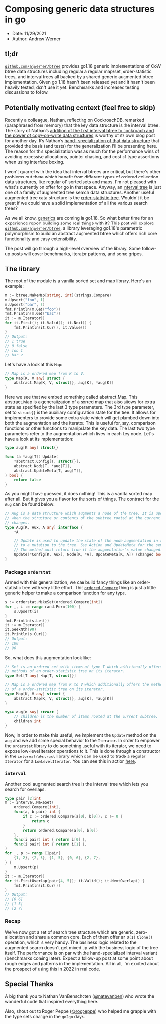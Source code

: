 # Composing generic data structures in go

* Date: 11/29/2021
* Author: Andrew Werner 

## tl;dr

[`github.com/ajwerner/btree`](https://github.com/ajwerner/btree) provides
go1.18 generic implementations of CoW btree data structures including regular
a regular map/set, order-statistic trees, and interval trees all backed by a
shared generic augmented btree implementation. Given go 1.18 hasn't been
released yet and it hasn't been heavily tested, don't use it yet. Benchmarks
and increased testing discussions to follow.

## Potentially motivating context (feel free to skip)

Recently a colleague, Nathan, reflecting on CockroachDB, remarked (paraphrased
from memory) that the key data structure is the interval btree. The story of
Nathan’s [addition of the first interval btree to cockroach and the power of
copy-on-write data structures](https://github.com/cockroachdb/cockroach/pull/31997)
is worthy of its own blog post for another day. It’s Nathan’s [hand-
specialization of that data structure](https://github.com/cockroachdb/cockroach/pull/32165) 
that provided the basis (and tests) for the generalization I’ll be presenting
here. The reason for this specialization was as much for the performance wins of
avoiding excessive allocations, pointer chasing, and cost of type assertions
when using interface boxing.

I won't quarrel with the idea that interval btrees are critical, but there's
other problems out there which benefit from different types of ordered
collection data structures, like regular ol' sorted sets and maps. I'm not
pleased with what's currently on offer for go in that space. Anyway, an 
[interval tree](https://en.wikipedia.org/wiki/Interval_tree) is just one of a
family of augmented tree search data structures. Another useful augmented tree
data structure is the [order-statistic tree](
https://en.wikipedia.org/wiki/Order_statistic_tree). Wouldn't it be great if
we could have a solid implementation of all the various search trees?

As we all know, [generics](https://github.com/golang/go/issues/45346) are 
coming in go1.18. So what better time for an experience report building some
real things with it? This post will explore [`github.com/ajwerner/btree`](
https://github.com/ajwerner/btree), a library leveraging go1.18's 
parametric polymorphism to build an abstract augmented btree which offers
rich core functionality and easy extensibility. 

The post will go through a high-level overview of the library. Some follow-up
posts will cover benchmarks, iterator patterns, and some gripes.

## The library

The root of the module is a vanilla sorted set and map library. Here's an
example:

```go
m := btree.MakeMap[string, int](strings.Compare)
m.Upsert("foo", 1)
m.Upsert("bar", 2)
fmt.Println(m.Get("foo"))
fmt.Println(m.Get("baz"))
it := m.Iterator()
for it.First(); it.Valid(); it.Next() {
    fmt.Println(it.Cur(), it.Value())
}
// Output:
// 1 true
// 0 false
// foo 1
// bar 2
```


Let's have a look at this `Map`:

```go
// Map is a ordered map from K to V.
type Map[K, V any] struct {
	abstract.Map[K, V, struct{}, aug[K], *aug[K]]
}
```

Here we see that we embed something called abstract.Map. This abstract.Map
is a generalization of a sorted map that also allows for extra state as
specified by the last 3 type parameters. The 3rd type parameter, set to
`struct{}` is the auxiliary configuration state for the tree. It allows for
implementers to provide some extra state which will get plumbed down into
both the augmentation and the iterator. This is useful for, say, comparison
functions or other functions to manipulate the key data. The last two type
parameters refer to the augmentation which lives in each key node. Let's have
a look at its implementation:


```go
type aug[K any] struct{}

func (a *aug[T]) Update(
	*abstract.Config[T, struct{}],
	abstract.Node[T, *aug[T]],
	abstract.UpdateMeta[T, aug[T]],
) bool {
	return false
}
```

As you might have guessed, it does nothing! This is a vanilla sorted map
after all. But it gives you a flavor for the sorts of things. The contract
for the `Aug` can be found below:

```go
// Aug is a data structure which augments a node of the tree. It is updated
// when the structure or contents of the subtree rooted at the current node
// changes.
type Aug[K, Aux, A any] interface {
	*A

	// Update is used to update the state of the node augmentation in response
	// to a mutation to the tree. See Action and UpdateMeta for the semantics.
	// The method must return true if the augmentation's value changed.
	Update(*Config[K, Aux], Node[K, *A], UpdateMeta[K, A]) (changed bool)
}
```

### Package `orderstat`

Armed with this generalization, we can build fancy things like an order-
statistic tree with very little effort. This [`ordered.Compare`](https://github.com/ajwerner/btree/blob/192bbdace38ee872480f4fb861d67bd2bafb740e/internal/ordered/compare.go#L21-L30)
thing is just a little generic helper to make a comparison function for any
type.

```go
s := orderstat.MakeSet(ordered.Compare[int])
for _, i := range rand.Perm(100) {
    s.Upsert(i)
}
fmt.Println(s.Len())
it := m.Iterator()
it.SeekNth(90)
it.Println(s.Cur())
// Output:
// 100
// 90
```

So, what does this augmentation look like:

```go
// Set is an ordered set with items of type T which additionally offers the
// methods of an order-statistic tree on its iterator.
type Set[T any] Map[T, struct{}]

// Map is a ordered map from K to V which additionally offers the methods
// of a order-statistic tree on its iterator.
type Map[K, V any] struct {
	abstract.Map[K, V, struct{}, aug[K], *aug[K]]
}

type aug[K any] struct {
	// children is the number of items rooted at the current subtree.
	children int
}
```

Now, in order to make this useful, we implement the `Update` method
on the `aug` and we add some special behavior to the `Iterator`. In order
to empower the `orderstat` library to do something useful with its iterator,
we need to expose low-level iterator operations to it. This is done through
a constructor in the `internal/abstract` library which can be used to trade
a regular `Iterator` for a `LowLevelIterator`. You can see this in action
[here](https://github.com/ajwerner/btree/blob/192bbdace38ee872480f4fb861d67bd2bafb740e/orderstat/order_stat.go#L102-L132).

### `interval`

Another cool augmented search tree is the interval tree which lets you search
for overlaps. 

```go
type pair [2]int
m := interval.MakeSet(
    ordered.Compare[int],
    func(a, b pair) int {
        if c := ordered.Compare(a[0], b[0]); c != 0 {
            return c
        }
        return ordered.Compare(a[0], b[0])
    },
    func(i pair) int { return i[0] },
    func(i pair) int { return i[1] },
)
for _, p := range []pair{
    {1, 2}, {2, 3}, {1, 5}, {0, 6}, {2, 7},
} {
    m.Upsert(p)
}
it := m.Iterator()
for it.FirstOverlap(pair{4, 5}); it.Valid(); it.NextOverlap() {
    fmt.Println(it.Cur())
}
// Output:
// [0 6]
// [1 5]
// [2 7]
```

### Recap

We've now got a set of search tree structure which are generic, zero-allocation
and share a common core. Each of them offer an `O(1)` `Clone()` operation, which
is very handy. The business logic related to the augmented search doesn't get
mixed up with the business logic of the tree itself. The performance is on par
with the hand-specialized interval variant (benchmarks coming later). Expect
a follow-up post at some point about rough edges and patterns in the
implementation. All in all, I'm excited about the prospect of using this in
2022 in real code.

## Special Thanks

A big thank you to Nathan VanBenschoten ([@natevanben](https://twitter.com/natevanben)) 
who wrote the wonderful code that inspired everything here.

Also, shout out to
Roger Peppe ([@rogpeppe](https://twitter.com/rogpeppe)) who helped me grapple
with the type sets change in the `go2go` days.